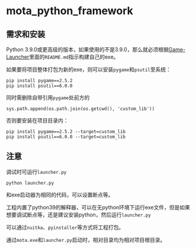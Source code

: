 # mota_python_framework

## 需求和安装
Python 3.9.0或更高级的版本，如果使用的不是3.9.0，那么就必须根据[Game-Launcher](https://github.com/JasonLeon01/Game-Launcher)里面的`README.md`指示构建自己的exe。

如果要将项目整体打包为新的exe，则可以安装`pygame`和`psutil`至系统：

```
pip install pygame==2.5.2
pip install psutil==6.0.0
```

同时需删除自带引用`pygame`处前方的

```
sys.path.append(os.path.join(os.getcwd(), 'custom_lib'))
```

否则要安装在项目目录内：

```
pip install pygame==2.5.2 --target=custom_lib
pip install psutil==6.0.0 --target=custom_lib
```

## 注意
调试时可运行`launcher.py`

```
python launcher.py
```

和exe启动器为相同的代码，可以设置断点等。

工程内置了python39的解释器，可以在无python环境下运行exe文件，但是如果想要调试断点等，还是建议安装python，然后运行`launcher.py`

可以通过`nuitka`、`pyinstaller`等方式将工程打包。

通过`mota.exe`和`launcher.py`启动时，相对目录均为相对项目根目录。